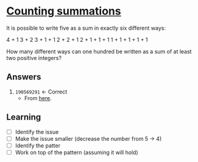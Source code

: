 # [Counting summations](https://projecteuler.net/problem=76)

It is possible to write five as a sum in exactly six different ways:

4 + 1
3 + 2
3 + 1 + 1
2 + 2 + 1
2 + 1 + 1 + 1
1 + 1 + 1 + 1 + 1

How many different ways can one hundred be written as a sum of at least two positive integers?

## Answers 

1. `190569291` &larr; Correct
	- From [here](https://codereview.stackexchange.com/questions/219250/project-euler-76-counting-summations).

## Learning

- [ ] Identify the issue
- [ ] Make the issue smaller (decrease the number from 5 &rarr; 4)
- [ ] Identify the patter
- [ ] Work on top of the pattern (assuming it will hold)
